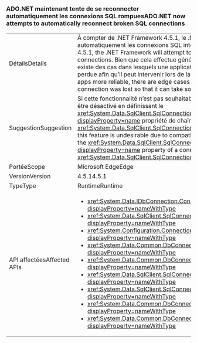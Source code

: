### <a name="adonet-now-attempts-to-automatically-reconnect-broken-sql-connections"></a><span data-ttu-id="e0093-101">ADO.NET maintenant tente de se reconnecter automatiquement les connexions SQL rompues</span><span class="sxs-lookup"><span data-stu-id="e0093-101">ADO.NET now attempts to automatically reconnect broken SQL connections</span></span>

|   |   |
|---|---|
|<span data-ttu-id="e0093-102">Détails</span><span class="sxs-lookup"><span data-stu-id="e0093-102">Details</span></span>|<span data-ttu-id="e0093-103">À compter de .NET Framework 4.5.1, le .NET Framework tente de se reconnecter automatiquement les connexions SQL interrompues.</span><span class="sxs-lookup"><span data-stu-id="e0093-103">Beginning in the .NET Framework 4.5.1, the .NET Framework will attempt to automatically reconnect broken SQL connections.</span></span> <span data-ttu-id="e0093-104">Bien que cela effectue généralement des applications plus fiables, il existe des cas dans lesquels une application a besoin de savoir que la connexion a été perdue afin qu’il peut intervenir lors de la reconnexion.</span><span class="sxs-lookup"><span data-stu-id="e0093-104">Although this will typically make apps more reliable, there are edge cases in which an app needs to know that the connection was lost so that it can take some action upon reconnection.</span></span>|
|<span data-ttu-id="e0093-105">Suggestion</span><span class="sxs-lookup"><span data-stu-id="e0093-105">Suggestion</span></span>|<span data-ttu-id="e0093-106">Si cette fonctionnalité n’est pas souhaitable pour des raisons de compatibilité, il peut être désactivé en définissant le <xref:System.Data.SqlClient.SqlConnectionStringBuilder.ConnectRetryCount?displayProperty=name> propriété de chaîne de connexion (ou <xref:System.Data.SqlClient.SqlConnectionStringBuilder?displayProperty=name>) à 0.</span><span class="sxs-lookup"><span data-stu-id="e0093-106">If this feature is undesirable due to compatibility concerns, it can be disabled by setting the <xref:System.Data.SqlClient.SqlConnectionStringBuilder.ConnectRetryCount?displayProperty=name> property of a connection string (or <xref:System.Data.SqlClient.SqlConnectionStringBuilder?displayProperty=name>) to 0.</span></span>|
|<span data-ttu-id="e0093-107">Portée</span><span class="sxs-lookup"><span data-stu-id="e0093-107">Scope</span></span>|<span data-ttu-id="e0093-108">Microsoft Edge</span><span class="sxs-lookup"><span data-stu-id="e0093-108">Edge</span></span>|
|<span data-ttu-id="e0093-109">Version</span><span class="sxs-lookup"><span data-stu-id="e0093-109">Version</span></span>|<span data-ttu-id="e0093-110">4.5.1</span><span class="sxs-lookup"><span data-stu-id="e0093-110">4.5.1</span></span>|
|<span data-ttu-id="e0093-111">Type</span><span class="sxs-lookup"><span data-stu-id="e0093-111">Type</span></span>|<span data-ttu-id="e0093-112">Runtime</span><span class="sxs-lookup"><span data-stu-id="e0093-112">Runtime</span></span>|
|<span data-ttu-id="e0093-113">API affectées</span><span class="sxs-lookup"><span data-stu-id="e0093-113">Affected APIs</span></span>|<ul><li><xref:System.Data.IDbConnection.ConnectionString?displayProperty=nameWithType></li><li><xref:System.Data.SqlClient.SqlConnection.ConnectionString?displayProperty=nameWithType></li><li><xref:System.Configuration.ConnectionStringSettings.ConnectionString?displayProperty=nameWithType></li><li><xref:System.Data.Common.DbConnection.ConnectionString?displayProperty=nameWithType></li><li><xref:System.Data.Common.DbConnectionStringBuilder.ConnectionString?displayProperty=nameWithType></li><li><xref:System.Data.SqlClient.SqlConnectionStringBuilder.%23ctor?displayProperty=nameWithType></li><li><xref:System.Data.SqlClient.SqlConnectionStringBuilder.%23ctor(System.String)?displayProperty=nameWithType></li><li><xref:System.Data.Common.DbConnectionStringBuilder.%23ctor?displayProperty=nameWithType></li><li><xref:System.Data.Common.DbConnectionStringBuilder.%23ctor(System.Boolean)?displayProperty=nameWithType></li></ul>|

